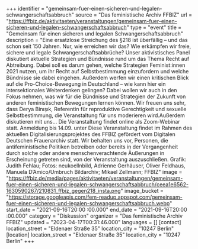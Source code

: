 +++
identifier = "gemeinsam-fuer-einen-sicheren-und-legalen-schwangerschaftsabbruch"
source = "Das feministische Archiv FFBIZ"
url = "https://ffbiz.de/aktivitaeten/veranstaltungen/gemeinsam-fuer-einen-sicheren-und-legalen-schwangerschaftsabbruch"
type = "event"
title = "Gemeinsam für einen sicheren und legalen Schwangerschaftsabbruch"
description = "Eine ersatzlose Streichung des §218 ist überfällig – und das schon seit 150 Jahren. Nur, wie erreichen wir das? Wie erkämpfen wir freie, sichere und legale Schwangerschaftsabbrüche?
Unser aktivistisches Panel diskutiert aktuelle Strategien und Bündnisse rund um das Thema Recht auf Abtreibung. Dabei soll es darum gehen, welche Strategien Feminist:innen 2021 nutzen, um ihr Recht auf Selbstbestimmung einzufordern und welche Bündnisse sie dabei eingehen. Außerdem werfen wir einen kritischen Blick auf die Pro-Choice-Bewegung in Deutschland – wie kann hier ein intersektionales Weiterdenken gelingen? Dabei wollen wir auch in den Fokus nehmen, was wir für die Bündnisse und Strategien der Zukunft von anderen feministischen Bewegungen lernen können.
Wir freuen uns sehr, dass Derya Binışık, Referentin für reproduktive Gerechtigkeit und sexuelle Selbstbestimmung, die Veranstaltung für uns moderieren wird.Außerdem diskutieren mit uns…
Die Veranstaltung findet online als Zoom-Webinar statt. Anmeldung bis 14.09. unter 
Diese Veranstaltung findet im Rahmen des aktuellen Digitalisierungsprojektes des FFBIZ gefördert vom Digitalen Deutschen Frauenarchiv statt.
Wir behalten uns vor, Personen, die antifeministische Politiken betreiben oder bereits in der Vergangenheit durch solche oder andere menschenverachtende Äußerungen in Erscheinung getreten sind, von der Veranstaltung auszuschließen.
Grafik: Judith Fehlau; Fotos: neukoellnbild, Adrienne Gerhäuser, Oliver Feldhaus, Manuela D’Amico/Umbruch Bildarchiv; Mikael Zellmann; FFBIZ"
image = "https://ffbiz.de/media/pages/aktivitaeten/veranstaltungen/gemeinsam-fuer-einen-sicheren-und-legalen-schwangerschaftsabbruch/ceea1e6562-1630590267/210831_ffbiz_gegen218_insta.png"
image_bucket = "https://storage.googleapis.com/fem-readup.appspot.com/gemeinsam-fuer-einen-sicheren-und-legalen-schwangerschaftsabbruch.webp"
start_date = "2021-09-16T20:00 :00.000"
end_date = "2021-09-16T20:00 :00.000"
category = "Diskussion"
organizer = "Das feministische Archiv FFBIZ"
updated = "2023-04-17T00:31:46.000"
languages = []
[contact]
location_street = "Eldenaer Straße 35"
location_city = "10247 Berlin"
[location]
location_street = "Eldenaer Straße 35"
location_city = "10247 Berlin"
+++